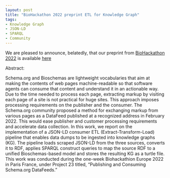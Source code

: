 ```yaml
---
layout: post
title: "BioHackathon 2022 preprint ETL for Knowledge Graph"
tags:
- Knowledge Graph
- JSON-LD
- SPARQL
- Community
---
```

We are pleased to announce, belatedly, that our preprint from [BioHackathon 2022](https://2022.biohackathon-europe.org/) is available [here](https://doi.org/10.37044/osf.io/7f95d)

Abstract:

Schema.org and Bioschemas are lightweight vocabularies that aim at making the contents of web pages machine-readable so that software agents can consume that content and understand it in an actionable way. Due to the time needed to process each page, extracting markup by visiting each page of a site is not practical for huge sites. This approach imposes processing requirements on the publisher and the consumer. The Schema.org community proposed a method for exchanging markup from various pages as a DataFeed published at a recognized address in February 2022. This would ease publisher and customer processing requirements and accelerate data collection. In this work, we report on the implementation of a JSON-LD consumer ETL (Extract-Transform-Load) pipeline that enables data dumps to be ingested into knowledge graphs (KG). The pipeline loads scraped JSON-LD from the three sources, converts it to RDF, applies SPARQL construct queries to map the source RDF to a unified Bioschemas-based model and stores the resulting KG as a turtle file. This work was conducted during the one-week Biohackathion Europe 2022 in Paris France, under Project 23 titled, “Publishing and Consuming Schema.org DataFeeds.”









